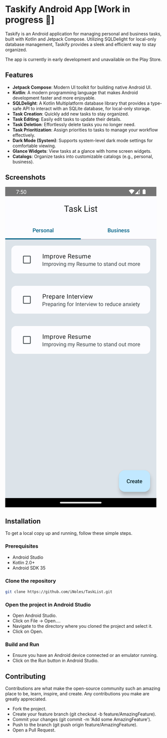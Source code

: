 # Taskify Android App [Work in progress 🚧]

Taskify is an Android application for managing personal and business tasks, built with Kotlin and Jetpack Compose. Utilizing SQLDelight for local-only database management, Taskify provides a sleek and efficient way to stay organized.

The app is currently in early development and unavailable on the Play Store.

## Features

- **Jetpack Compose**: Modern UI toolkit for building native Android UI.
- **Kotlin**: A modern programming language that makes Android development faster and more enjoyable.
- **SQLDelight**: A Kotlin Multiplatform database library that provides a type-safe API to interact with an SQLite database, for local-only storage.
- **Task Creation**: Quickly add new tasks to stay organized.
- **Task Editing**: Easily edit tasks to update their details.
- **Task Deletion**: Effortlessly delete tasks you no longer need.
- **Task Prioritization**: Assign priorities to tasks to manage your workflow effectively.
- **Dark Mode (System)**: Supports system-level dark mode settings for comfortable viewing.
- **Glance Widgets**: View tasks at a glance with home screen widgets.
- **Catalogs**: Organize tasks into customizable catalogs (e.g., personal, business).

## Screenshots

![Screenshot showing main screen](images/main_screen.png "Screenshot showing Main screen")

## Installation

To get a local copy up and running, follow these simple steps.

### Prerequisites

- Android Studio
- Kotlin 2.0+
- Android SDK 35

### Clone the repository

```sh
git clone https://github.com/iNoles/TaskList.git
```

### Open the project in Android Studio

- Open Android Studio.
- Click on File -> Open....
- Navigate to the directory where you cloned the project and select it.
- Click on Open.

### Build and Run

- Ensure you have an Android device connected or an emulator running.
- Click on the Run button in Android Studio.

## Contributing

Contributions are what make the open-source community such an amazing place to be, learn, inspire, and create. Any contributions you make are greatly appreciated.

- Fork the project.
- Create your feature branch (git checkout -b feature/AmazingFeature).
- Commit your changes (git commit -m 'Add some AmazingFeature').
- Push to the branch (git push origin feature/AmazingFeature).
- Open a Pull Request.
